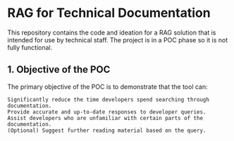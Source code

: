 # RAG for Technical Documentation

This repository contains the code and ideation for a RAG solution that is intended for use by technical staff. The project is in a POC phase so it is not fully functional.

## 1. Objective of the POC

The primary objective of the POC is to demonstrate that the tool can:

    Significantly reduce the time developers spend searching through documentation.
    Provide accurate and up-to-date responses to developer queries.
    Assist developers who are unfamiliar with certain parts of the documentation.
    (Optional) Suggest further reading material based on the query.

